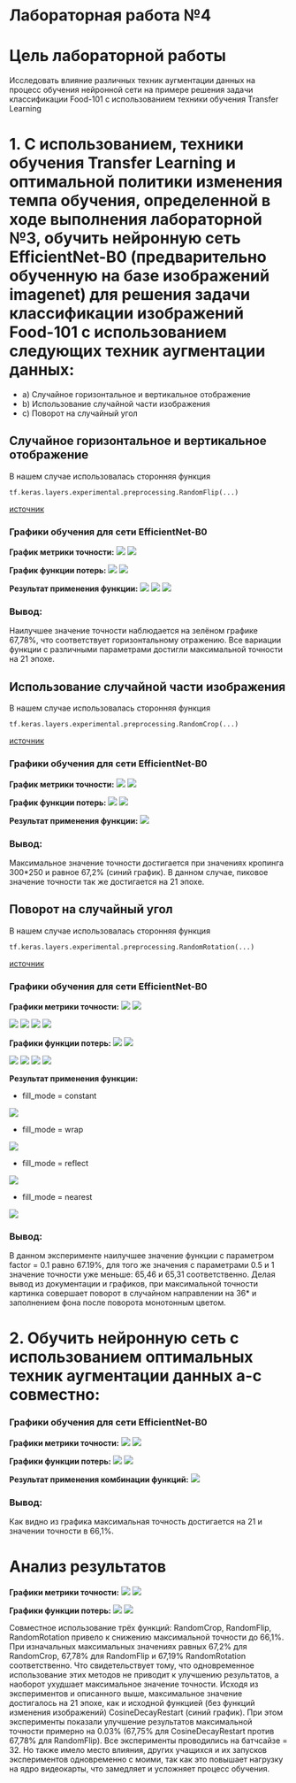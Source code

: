 Лабораторная работа №4
====
# Цель лабораторной работы
Исследовать влияние различных техник аугментации данных на процесс обучения нейронной сети на примере решения задачи классификации Food-101 с использованием техники обучения Transfer Learning

# 1. С использованием, техники обучения Transfer Learning и оптимальной политики изменения темпа обучения, определенной в ходе выполнения лабораторной №3, обучить нейронную сеть EfficientNet-B0 (предварительно обученную на базе изображений imagenet) для решения задачи классификации изображений Food-101 с использованием следующих техник аугментации данных:
 * a) Случайное горизонтальное и вертикальное отображение
 * b) Использование случайной части изображения
 * c) Поворот на случайный угол
 
## Случайное горизонтальное и вертикальное отображение
 
В нашем случае использовалась сторонняя функция
 ```
tf.keras.layers.experimental.preprocessing.RandomFlip(...)
```
[источник](https://www.tensorflow.org/api_docs/python/tf/keras/layers/experimental/preprocessing/RandomFlip)

### Графики обучения для сети EfficientNet-B0

**График метрики точности:** 
<img src="./random-flip/accuracy.png">
<img src="./random-flip/epoch_categorical_accuracy.svg">

**График функции потерь:**
<img src="./random-flip/loss.png">
<img src="./random-flip/epoch_loss.svg">

**Результат применения функции:**
<img src="./random-flip/horizontal_and_vertical.png">
<img src="./random-flip/vertical.png">
<img src="./random-flip/horizontal.png">

### Вывод:
Наилучшее значение точности наблюдается на зелёном графике 67,78%, что соответствует горизонтальному отражению. Все вариации функции с различными параметрами достигли максимальной точности на 21 эпохе.


## Использование случайной части изображения
 
В нашем случае использовалась сторонняя функция
```
tf.keras.layers.experimental.preprocessing.RandomCrop(...)
```
[источник](https://www.tensorflow.org/api_docs/python/tf/keras/layers/experimental/preprocessing/RandomCrop)

### Графики обучения для сети EfficientNet-B0

**График метрики точности:** 
<img src="./random-crop/accuracy.png">
<img src="./random-crop/epoch_categorical_accuracy.svg">

**График функции потерь:**
<img src="./random-crop/loss.png">
<img src="./random-crop/epoch_loss.svg">

**Результат применения функции:**
<img src="./random-crop/crop.png">

### Вывод:
Максимальное значение точности достигается при значениях кропинга 300*250 и равное 67,2% (синий график). В данном случае, пиковое значение точности так же достигается на 21 эпохе.


## Поворот на случайный угол
 
В нашем случае использовалась сторонняя функция
```
tf.keras.layers.experimental.preprocessing.RandomRotation(...)
```
[источник](https://www.tensorflow.org/api_docs/python/tf/keras/layers/experimental/preprocessing/RandomRotation)

### Графики обучения для сети EfficientNet-B0

**Графики метрики точности:** 
<img src="./random-rotation/0.1/accuracy.png">
<img src="./random-rotation/0.1/epoch_categorical_accuracy.svg">

<img src="./random-rotation/0.5/accuracy.png">
<img src="./random-rotation/0.5/epoch_categorical_accuracy.svg">

<img src="./random-rotation/1/accuracy.png">
<img src="./random-rotation/1/epoch_categorical_accuracy.svg">

**Графики функции потерь:**
<img src="./random-rotation/0.1/loss.png">
<img src="./random-rotation/0.1/epoch_loss.svg">

<img src="./random-rotation/0.5/loss.png">
<img src="./random-rotation/0.5/epoch_loss.svg">

<img src="./random-rotation/1/loss.png">
<img src="./random-rotation/1/epoch_loss.svg">

**Результат применения функции:**
* fill_mode = constant
<img src="./random-rotation/rotation-1.png">

* fill_mode = wrap
<img src="./random-rotation/rotation-2.png">

* fill_mode = reflect
<img src="./random-rotation/rotation-3.png">

* fill_mode = nearest
<img src="./random-rotation/rotation-4.png">

### Вывод:
В данном эксперименте наилучшее значение функции с параметром factor = 0.1 равно 67.19%, для того же значения с параметрами 0.5 и 1 значение точности уже меньше: 65,46 и 65,31 соответственно. Делая вывод из документации и графиков, при максимальной точности картинка совершает поворот в случайном направлении на 36* и заполнением фона после поворота монотонным цветом.


# 2. Обучить нейронную сеть с использованием оптимальных техник аугментации данных a-с совместно:

### Графики обучения для сети EfficientNet-B0

**Графики метрики точности:** 
<img src="./random-multipl/accuracy.png">
<img src="./random-multipl/epoch_categorical_accuracy.svg">

**Графики функции потерь:**
<img src="./random-multipl/loss.png">
<img src="./random-multipl/epoch_loss.svg">

**Результат применения комбинации функций:**
<img src="./random-multipl/multi.png">

### Вывод:
Как видно из графика максимальная точность достигается на 21 и значении точности в 66,1%. 
	
# Анализ результатов
**Графики метрики точности:** 
<img src="./max-values/accuracy.png">
<img src="./max-values/epoch_categorical_accuracy.svg">

**Графики функции потерь:**
<img src="./max-values/loss.png">
<img src="./max-values/epoch_loss.svg">

Совместное использование трёх функций: RandomCrop, RandomFlip, RandomRotation привело к снижению максимальной точности до 66,1%. При изначальных максимальных значениях равных 67,2% для RandomCrop, 67,78% для RandomFlip и 67,19% RandomRotation соответственно. Что свидетельствует тому, что одновременное использование этих методов не приводит к улучшению результатов, а наоборот ухудшает максимальное значение точности. Исходя из экспериментов и описанного выше, максимальное значение достигалось на 21 эпохе, как и исходной функцией (без функций изменения изображений) CosineDecayRestart (синий график). При этом эксперименты показали улучшение результатов максимальной точности примерно на 0.03% (67,75% для CosineDecayRestart против 67,78% для RandomFlip). Все эксперименты проводились на батчсайзе = 32. Но также имело место влияния, других учащихся и их запусков экспериментов одновременно с моими, так как это повышает нагрузку на ядро видеокарты, что замедляет и усложняет процесс обучения. 
